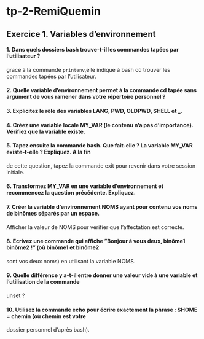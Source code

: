 # tp-2-RemiQuemin

## Exercice 1. Variables d’environnement


#### 1. Dans quels dossiers bash trouve-t-il les commandes tapées par l’utilisateur ?
grace à la commande `printenv`,elle indique à bash où trouver les commandes tapées par l’utilisateur.
#### 2. Quelle variable d’environnement permet à la commande cd tapée sans argument de vous ramener dans votre répertoire personnel ?

#### 3. Explicitez le rôle des variables LANG, PWD, OLDPWD, SHELL et _.

#### 4. Créez une variable locale MY_VAR (le contenu n’a pas d’importance). Vérifiez que la variable existe.

#### 5. Tapez ensuite la commande bash. Que fait-elle ? La variable MY_VAR existe-t-elle ? Expliquez. A la fin
de cette question, tapez la commande exit pour revenir dans votre session initiale.

#### 6. Transformez MY_VAR en une variable d’environnement et recommencez la question précédente. Expliquez.

#### 7. Créer la variable d’environnement NOMS ayant pour contenu vos noms de binômes séparés par un espace.
Afficher la valeur de NOMS pour vérifier que l’affectation est correcte.

#### 8. Ecrivez une commande qui affiche ”Bonjour à vous deux, binôme1 binôme2 !” (où binôme1 et binôme2
sont vos deux noms) en utilisant la variable NOMS.

#### 9. Quelle différence y a-t-il entre donner une valeur vide à une variable et l’utilisation de la commande
unset ?

#### 10. Utilisez la commande echo pour écrire exactement la phrase : $HOME = chemin (où chemin est votre
dossier personnel d’après bash).
